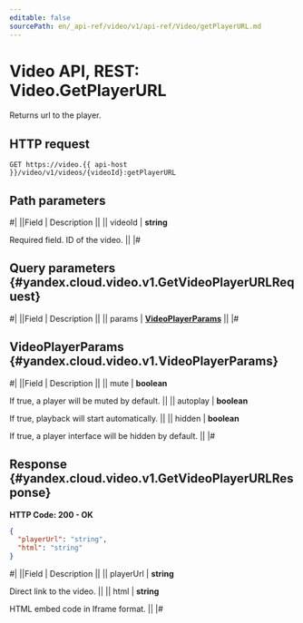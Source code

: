 ```yaml
---
editable: false
sourcePath: en/_api-ref/video/v1/api-ref/Video/getPlayerURL.md
---
```


# Video API, REST: Video.GetPlayerURL

Returns url to the player.

## HTTP request

```
GET https://video.{{ api-host }}/video/v1/videos/{videoId}:getPlayerURL
```

## Path parameters

#|
||Field | Description ||
|| videoId | **string**

Required field. ID of the video. ||
|#

## Query parameters {#yandex.cloud.video.v1.GetVideoPlayerURLRequest}

#|
||Field | Description ||
|| params | **[VideoPlayerParams](#yandex.cloud.video.v1.VideoPlayerParams)** ||
|#

## VideoPlayerParams {#yandex.cloud.video.v1.VideoPlayerParams}

#|
||Field | Description ||
|| mute | **boolean**

If true, a player will be muted by default. ||
|| autoplay | **boolean**

If true, playback will start automatically. ||
|| hidden | **boolean**

If true, a player interface will be hidden by default. ||
|#

## Response {#yandex.cloud.video.v1.GetVideoPlayerURLResponse}

**HTTP Code: 200 - OK**

```json
{
  "playerUrl": "string",
  "html": "string"
}
```

#|
||Field | Description ||
|| playerUrl | **string**

Direct link to the video. ||
|| html | **string**

HTML embed code in Iframe format. ||
|#
